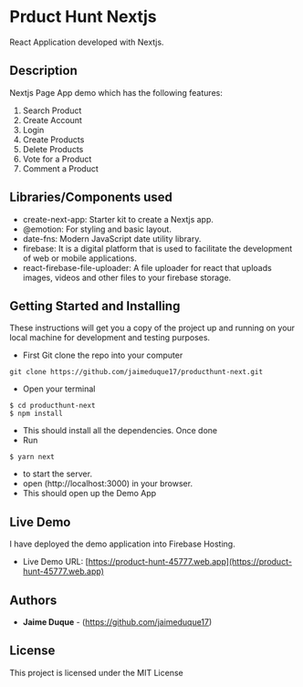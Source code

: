 # Prduct Hunt Nextjs
React Application developed with Nextjs.

## Description
Nextjs Page App demo which has the following features:
1. Search Product
2. Create Account
3. Login
4. Create Products
5. Delete Products
6. Vote for a Product
7. Comment a Product


## Libraries/Components used
* create-next-app: Starter kit to create a Nextjs app.
* @emotion: For styling and basic layout.
* date-fns: Modern JavaScript date utility library.
* firebase: It is a digital platform that is used to facilitate the development of web or mobile applications.
* react-firebase-file-uploader: A file uploader for react that uploads images, videos and other files to your firebase storage.

## Getting Started and Installing
These instructions will get you a copy of the project up and running on your local machine for development and testing purposes.

* First Git clone the repo into your computer
```
git clone https://github.com/jaimeduque17/producthunt-next.git
```
* Open your terminal
```
$ cd producthunt-next
$ npm install
```
* This should install all the dependencies. Once done
* Run 
``` 
$ yarn next
```
* to start the server.
* open (http://localhost:3000) in your browser. 
* This should open up the Demo App

## Live Demo
I have deployed the demo application into Firebase Hosting. 
* Live Demo URL: [https://product-hunt-45777.web.app](https://product-hunt-45777.web.app)

## Authors
* **Jaime Duque** - (https://github.com/jaimeduque17)

## License
This project is licensed under the MIT License
